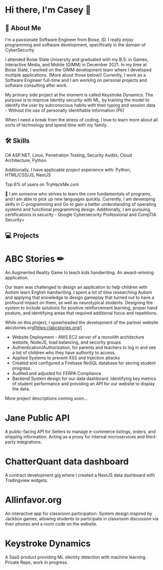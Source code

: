 # Hi there, I'm Casey 👋

## 🚀 About Me
I'm a passionate Software Engineer from Boise, ID.
I really enjoy programming and software development, specifically in the domain of CyberSecurity.

I attended Boise State University and graduated with my B.S. in Games, Interactive Media, and Mobile (GIMM) in December 2021.
In my time at Boise State, I worked on the GIMM development team where I developed multiple applications. (More about those below!)
Currently, I work as a Software Engineer full-time and I am working on personal projects and software consulting after work.

My primary side project at the moment is called Keystroke Dynamics. The purpose is to improve Identity security with ML, by training the model to identify
the user by subconscious habits with their typing and session data - Without the use of personally identifiable information (PII)

When I need a break from the stress of coding, I love to learn more about all sorts of technology and spend time with my family.

## 🛠 Skills
C# ASP.NET, Linux, Penetration Testing, Security Audits, Cloud Architecture, Python

Additionally, I have applicable project experience with:
Python,
HTML/CSS/JS,
NextJS

Top 6% of users on TryHackMe.com

<!-- ![Anurag's GitHub stats](https://github-readme-stats.vercel.app/api?username=yourusername&show_icons=true&theme=radical) -->

🌱 I am someone who strives to learn the core fundamentals of programs, and I am able to pick up new languages quickly.
Currently, I am developing skills in C-programming and Go to gain a better understanding of operating systems and functional programming design.
Additionally, I am pursuing certifications in security - Google Cybersecurity Professional and CompTIA Security+

## 💻 Projects

# ABC Stories ✏
An Augmented Reality Game to teach kids handwriting. An award-winning application.

Our team was challenged to design an application to help children with Autism learn English handwriting. I spent a lot of time researching Autism and applying that knowledge to design gameplay that turned out to have a profound impact on them, as well as neurotypical students. Designing the system to include solutions for positive reinforcement learning, proper hand posture, and identifying areas that required additional focus and repetitions.

While on this project, I spearheaded the development of the partner website abcstories.org[https://abcstories.org/]
- Website Deployment - AWS EC2 server of a monolith architecture website, NodeJS, load balancing, and security groups.
- Authentication/Authorization, for parents and teachers to log in and see a list of children who they have authority to access.
- Applied Systems to prevent XSS and Injection attacks
- Created and configured a Firebase NoSQL database for storing student progress.
- Audited and adjusted for FERPA Compliance
- Backend System design for our data dashboard. Identifying key metrics of student performance and providing an API for our website to display the data.

More project descriptions coming soon...

# Jane Public API
A public-facing API for Sellers to manage e-commerce listings, orders, and shipping information. Acting as a proxy for internal microservices and third-party integrations.

# ChatterQuant data dashboard
A contract development gig where I created a NextJS data dashboard with Tradingview widgets.

# Allinfavor.org
An interactive app for classroom participation. System design inspired by Jackbox games, allowing students to participate in classroom discussion via their phones and a room code on the website.

# Keystroke Dynamics
A SaaS product providing ML identity detection with machine learning. Private Repo, work in progress.

<!--
**SOMUCHDOG/SOMUCHDOG** is a ✨ _special_ ✨ repository because its `README.md` (this file) appears on your GitHub profile.

Here are some ideas to get you started:

- 🔭 I’m currently working on ...
- 🌱 I’m currently learning ...
- 👯 I’m looking to collaborate on ...
- 🤔 I’m looking for help with ...
- 💬 Ask me about ...
- 📫 How to reach me: ...
- 😄 Pronouns: ...
- ⚡ Fun fact: ...
-->
